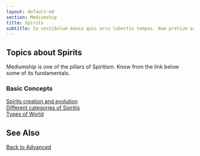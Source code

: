 ```yaml
---
layout: default-md
section: Mediumship
title: Spirits
subtitle: In vestibulum massa quis arcu lobortis tempus. Nam pretium arcu in odio vulputate luctus.
---
```


## Topics about Spirits
Mediumship is one of the pillars of Spiritism. Know from the link below some of its fundamentals.  

### Basic Concepts
[Spirits creation and evolution](spirit-evolution)  
[Different categories of Spiritis](spirit-categories)  
[Types of World](types-of-world)  



## See Also



<a href="/spiritism/advanced" class="button">Back to Advanced</a>
